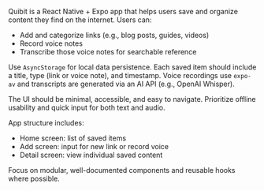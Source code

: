 Quibit is a React Native + Expo app that helps users save and organize content they find on the internet. Users can:

- Add and categorize links (e.g., blog posts, guides, videos)
- Record voice notes
- Transcribe those voice notes for searchable reference

Use `AsyncStorage` for local data persistence. Each saved item should include a title, type (link or voice note), and timestamp. Voice recordings use `expo-av` and transcripts are generated via an AI API (e.g., OpenAI Whisper).

The UI should be minimal, accessible, and easy to navigate. Prioritize offline usability and quick input for both text and audio.

App structure includes:
- Home screen: list of saved items
- Add screen: input for new link or record voice
- Detail screen: view individual saved content

Focus on modular, well-documented components and reusable hooks where possible.
